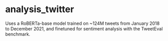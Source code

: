 # analysis_twitter

Uses a RoBERTa-base model trained on ~124M tweets from January 2018 to December 2021, and finetuned for sentiment analysis with the TweetEval benchmark.

